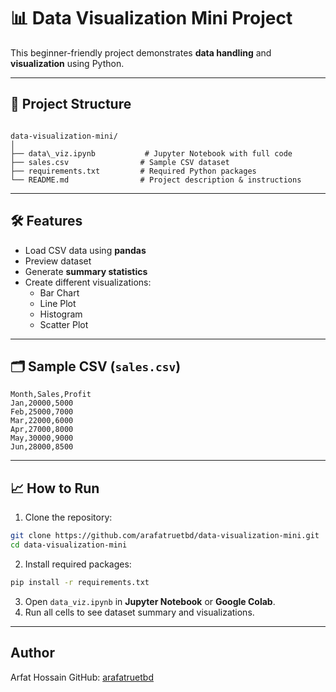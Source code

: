 
# 📊 Data Visualization Mini Project

This beginner-friendly project demonstrates **data handling** and **visualization** using Python.

---


## 📂 Project Structure

```

data-visualization-mini/
│
├── data\_viz.ipynb           # Jupyter Notebook with full code
├── sales.csv                # Sample CSV dataset
├── requirements.txt         # Required Python packages
└── README.md                # Project description & instructions

````

---

## 🛠 Features

- Load CSV data using **pandas**
- Preview dataset
- Generate **summary statistics**
- Create different visualizations:
  - Bar Chart
  - Line Plot
  - Histogram
  - Scatter Plot

---

## 🗂 Sample CSV (`sales.csv`)

```csv
Month,Sales,Profit
Jan,20000,5000
Feb,25000,7000
Mar,22000,6000
Apr,27000,8000
May,30000,9000
Jun,28000,8500
````

---

## 📈 How to Run

1. Clone the repository:

```bash
git clone https://github.com/arafatruetbd/data-visualization-mini.git
cd data-visualization-mini
```

2. Install required packages:

```bash
pip install -r requirements.txt
```

3. Open `data_viz.ipynb` in **Jupyter Notebook** or **Google Colab**.
4. Run all cells to see dataset summary and visualizations.

---

## Author

Arfat Hossain
GitHub: [arafatruetbd](https://github.com/arafatruetbd)

